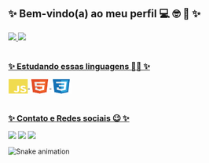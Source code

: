 ##  ✨ Bem-vindo(a) ao meu perfil 💻 🤓 🤩  ✨

 <div>
   <a href="https://github.com/FernandaGouveia">
   <img height="150em" src="https://github-readme-stats.vercel.app/api?username=FernandaGouveia&show_icons=true&theme=buefy&include_all_commits=true&count_private=true"/>
   <img height="150em" src="https://github-readme-stats.vercel.app/api/top-langs/?username=FernandaGouveia&layout=compact&langs_count=6&theme=buefy"/>

</div>
<div style="display: inline_block"><br>
<h3> ✨ Estudando essas linguagens 🧑‍💻 ✨ </h3>
  <img align="center" alt="Js" height="30" width="40" src="https://raw.githubusercontent.com/devicons/devicon/master/icons/javascript/javascript-plain.svg">
  <img align="center" alt="HTML" height="30" width="40" src="https://raw.githubusercontent.com/devicons/devicon/master/icons/html5/html5-original.svg">
  <img align="center" alt="CSS" height="30" width="40" src="https://raw.githubusercontent.com/devicons/devicon/master/icons/css3/css3-original.svg">
</div>
 
 <br>

<div> 
<h3> ✨ Contato e Redes sociais 😉 ✨ </h3>
    <a href="https://www.linkedin.com/in/fernandagouveia-dev" target="_blank"><img src="https://img.shields.io/badge/-LinkedIn-%230077B5?style=for-the-badge&logo=linkedin&logoColor=white" target="_blank"></a> 
 <a href="https://instagram.com/gouveiananda_" target="_blank"><img src="https://img.shields.io/badge/-Instagram-%23E4405F?style=for-the-badge&logo=instagram&logoColor=white" target="_blank"></a>
  <a href = "mailto:fgouveia.dev@gmail.com"><img src="https://img.shields.io/badge/-Gmail-%23333?style=for-the-badge&logo=gmail&logoColor=white" target="_blank"></a>

  
 
  ![Snake animation](https://github.com/FernandaGouveia/FernandaGouveia/blob/output/github-contribution-grid-snake.svg)

</div>
